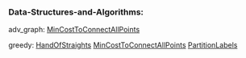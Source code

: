 ### Data-Structures-and-Algorithms:

adv_graph: [MinCostToConnectAllPoints](https://github.com/yhamuha/ds-algo/blob/58b672f25484201edc07476b7a045bb9ca31981f/src/main/java/lc/adv_graph/m/MinCostToConnectAllPoints.pdf)

greedy: [HandOfStraights](https://github.com/yhamuha/ds-algo/blob/77aef78fcefe49df75d308c21f285dc9821bef2e/src/main/java/lc/greedy/m/HandOfStraights.pdf)
[MinCostToConnectAllPoints](https://github.com/yhamuha/ds-algo/blob/5e08085ee13e43c2702cf9e9b106b5b69fccbd0f/src/main/java/lc/greedy/m/MergeTripletsToFormTargetTriplet.pdf)
[PartitionLabels](https://github.com/yhamuha/ds-algo/blob/f90e3470ed6aedaba845174689f2a2670cc3474f/src/main/java/lc/greedy/m/PartitionLabels.pdf)
